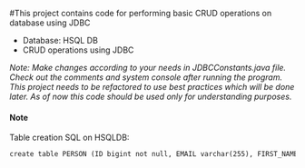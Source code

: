 #This project contains code for performing basic CRUD operations on database using JDBC


* Database: HSQL DB  
* CRUD operations using JDBC  

 *Note: Make changes according to your needs in JDBCConstants.java file. Check out the comments and system console after running the program. This project needs to be refactored to use best practices which will be done later. As of now this code should be used only for understanding purposes.*  

#### Note

Table creation SQL on HSQLDB: 
```html
create table PERSON (ID bigint not null, EMAIL varchar(255), FIRST_NAME varchar(255), JOINED_DATE date, LAST_NAME varchar(255), primary key (id))  
```
